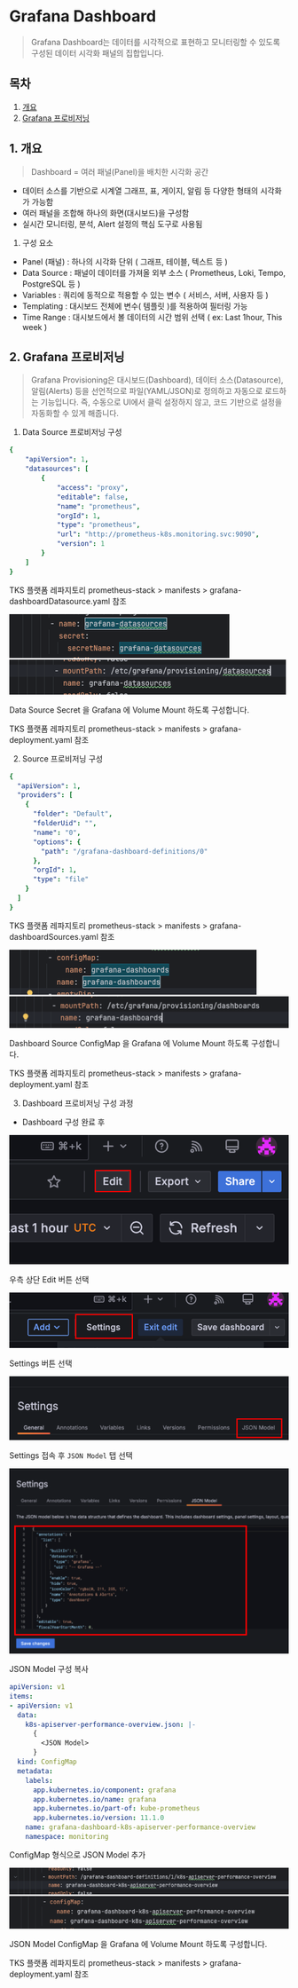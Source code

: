 # Grafana Dashboard

> Grafana Dashboard는 데이터를 시각적으로 표현하고 모니터링할 수 있도록 구성된 데이터 시각화 패널의 집합입니다.

## 목차

1. [개요](#1-개요)
2. [Grafana 프로비저닝](#2-grafana-프로비저닝)

## 1. 개요

> Dashboard = 여러 패널(Panel)을 배치한 시각화 공간

- 데이터 소스를 기반으로 시계열 그래프, 표, 게이지, 알림 등 다양한 형태의 시각화가 가능함
- 여러 패널을 조합해 하나의 화면(대시보드)을 구성함
- 실시간 모니터링, 분석, Alert 설정의 핵심 도구로 사용됨

1. 구성 요소

- Panel (패널) : 하나의 시각화 단위 ( 그래프, 테이블, 텍스트 등 )
- Data Source : 패널이 데이터를 가져올 외부 소스 ( Prometheus, Loki, Tempo, PostgreSQL 등 )
- Variables : 쿼리에 동적으로 적용할 수 있는 변수 ( 서비스, 서버, 사용자 등 )
- Templating : 대시보드 전체에 변수( 템플릿 )를 적용하여 필터링 가능
- Time Range : 대시보드에서 볼 데이터의 시간 범위 선택 ( ex: Last 1hour, This week )




## 2. Grafana 프로비저닝

> Grafana Provisioning은 대시보드(Dashboard), 데이터 소스(Datasource), 알림(Alerts) 등을 선언적으로 파일(YAML/JSON)로 정의하고 자동으로 로드하는 기능입니다.
즉, 수동으로 UI에서 클릭 설정하지 않고, 코드 기반으로 설정을 자동화할 수 있게 해줍니다.

1. Data Source 프로비저닝 구성

```yaml
{
    "apiVersion": 1,
    "datasources": [
        {
            "access": "proxy",
            "editable": false,
            "name": "prometheus",
            "orgId": 1,
            "type": "prometheus",
            "url": "http://prometheus-k8s.monitoring.svc:9090",
            "version": 1
        }
    ]
}
```

TKS 플랫폼 레파지토리 prometheus-stack > manifests > grafana-dashboardDatasource.yaml 참조  

![](./img/grafana_dashboard_datasource_secret_mount.png)
![](./img/grafana_dashboard_datasource_volume_mount.png)

Data Source Secret 을 Grafana 에 Volume Mount 하도록 구성합니다. 

TKS 플랫폼 레파지토리 prometheus-stack > manifests > grafana-deployment.yaml 참조 




2. Source 프로비저닝 구성

```yaml
{
  "apiVersion": 1,
  "providers": [
    {
      "folder": "Default",
      "folderUid": "",
      "name": "0",
      "options": {
        "path": "/grafana-dashboard-definitions/0"
      },
      "orgId": 1,
      "type": "file"
    }
  ]
}
```

TKS 플랫폼 레파지토리 prometheus-stack > manifests > grafana-dashboardSources.yaml 참조  

![](./img/grafana_dashboard_source_configMap_mount.png)
![](./img/grafana_dashboard_source_volume_mount.png)

Dashboard Source ConfigMap 을 Grafana 에 Volume Mount 하도록 구성합니다. 

TKS 플랫폼 레파지토리 prometheus-stack > manifests > grafana-deployment.yaml 참조  




3. Dashboard 프로비저닝 구성 과정

- Dashboard 구성 완료 후

![](./img/grafana_dashboard_edit.png)

우측 상단 Edit 버튼 선택

![](./img/grafana_dashboard_edit_settings.png)

Settings 버튼 선택

![](./img/grafana_dashboard_settings_JSON_Model.png)

Settings 접속 후 ``JSON Model`` 탭 선택

![](./img/grafana_dashboard_settings_JSON_Model_copy.png)

JSON Model 구성 복사

```yaml
apiVersion: v1
items:
- apiVersion: v1
  data:
    k8s-apiserver-performance-overview.json: |-
      {
        <JSON Model>
      }
  kind: ConfigMap
  metadata:
    labels:
      app.kubernetes.io/component: grafana
      app.kubernetes.io/name: grafana
      app.kubernetes.io/part-of: kube-prometheus
      app.kubernetes.io/version: 11.1.0
    name: grafana-dashboard-k8s-apiserver-performance-overview
    namespace: monitoring
```

ConfigMap 형식으로 JSON Model 추가

![](./img/grafana_dashboard_volume_mount.png)
![](./img/grafana_dashboard_configMap_mount.png)

JSON Model ConfigMap 을 Grafana 에 Volume Mount 하도록 구성합니다. 

TKS 플랫폼 레파지토리 prometheus-stack > manifests > grafana-deployment.yaml 참조  



